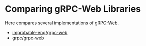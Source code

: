 # Comparing gRPC-Web Libraries

Here compares several implementations of [gRPC-Web].

- [improbable-eng/grpc-web]
- [grpc/grpc-web]

[gRPC-Web]: https://github.com/grpc/grpc/blob/master/doc/PROTOCOL-WEB.md
[improbable-eng/grpc-web]: https://github.com/improbable-eng/grpc-web
[grpc/grpc-web]: https://github.com/grpc/grpc-web
